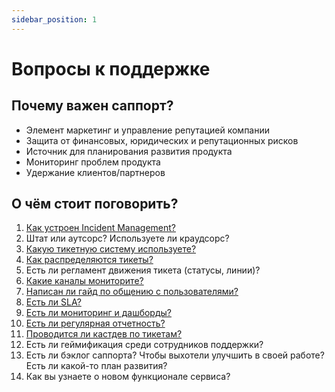 ```yaml
---
sidebar_position: 1
---
```

# Вопросы к поддержке

## Почему важен саппорт?
- Элемент маркетинг и управление репутацией компании
- Защита от финансовых, юридических и репутационных рисков
- Источник для планирования развития продукта
- Мониторинг проблем продукта
- Удержание клиентов/партнеров

## О чём стоит поговорить?
1. [Как устроен Incident Management?](/develop/incident/index.md)
2. Штат или аутсорс? Используете ли краудсорс?
3. [Какую тикетную систему используете?](./tickets.md)
4. [Как распределяются тикеты?](./distribution-tickets.md)
5. Есть ли регламент движения тикета (статусы, линии)?
6. [Какие каналы мониторите?](./channels.md)
7. [Написан ли гайд по общению с пользователями?](./guideline.md)
8. [Есть ли SLA?](./sla.md)
9. [Есть ли мониторинг и дашборды?](./monitoring.md)
10. [Есть ли регулярная отчетность?](./feedback.md)
11. [Проводится ли кастдев по тикетам?](./custdev.md)
12. Есть ли геймификация среди сотрудников поддержки?
13. Есть ли бэклог саппорта? Чтобы выхотели улучшить в своей работе? Есть ли какой-то план развития?
14. Как вы узнаете о новом функционале сервиса?



